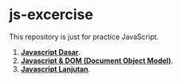 # js-excercise
This repository is just for practice JavaScript.

1. [**Javascript Dasar**](https://github.com/virgiawankusuma/js-object-excercise/tree/js-dasar).  
2. [**Javascript & DOM (Document Object Model)**](https://github.com/virgiawankusuma/js-object-excercise/tree/js-DOM).
3. [**Javascript Lanjutan**](https://github.com/virgiawankusuma/js-object-excercise/tree/js-lanjutan).  
